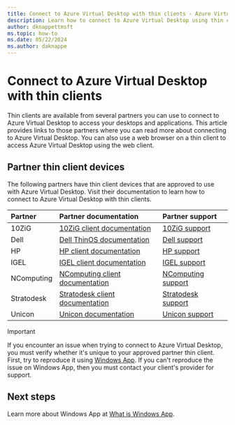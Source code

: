 ```yaml
---
title: Connect to Azure Virtual Desktop with thin clients - Azure Virtual Desktop
description: Learn how to connect to Azure Virtual Desktop using thin clients.
author: dknappettmsft
ms.topic: how-to
ms.date: 05/22/2024
ms.author: daknappe
---
```


# Connect to Azure Virtual Desktop with thin clients

Thin clients are available from several partners you can use to connect to Azure Virtual Desktop to access your desktops and applications. This article provides links to those partners where you can read more about connecting to Azure Virtual Desktop. You can also use a web browser on a thin client to access Azure Virtual Desktop using the web client.

## Partner thin client devices

The following partners have thin client devices that are approved to use with Azure Virtual Desktop. Visit their documentation to learn how to connect to Azure Virtual Desktop with thin clients.

| Partner | Partner documentation | Partner support |
|:-|:-|:-|
| 10ZiG | [10ZiG client documentation](https://www.10zig.com/user-guides) | [10ZiG support](https://www.10zig.com/resources/support_faq) |
| Dell | [Dell ThinOS documentation](https://www.dell.com/en-us/lp/dell-thinos) | [Dell support](https://www.dell.com/support) |
| HP | [HP client documentation](https://h20195.www2.hp.com/v2/GetDocument.aspx?docname=c07051097) | [HP support](https://support.hp.com/us-en/products/workstations-thin-clients) |
| IGEL | [IGEL client documentation](https://www.igel.com/igel-solution-family/) | [IGEL support](https://www.igel.com/support/) |
| NComputing | [NComputing client documentation](https://www.ncomputing.com/microsoft) | [NComputing support](https://www.ncomputing.com/support/support-options) |
| Stratodesk | [Stratodesk client documentation](https://kb.stratodesk.com/microsoft-windows-virtual-desktop-wvd) | [Stratodesk support](https://www.stratodesk.com/support/) |
| Unicon | [Unicon documentation](https://www.unicon.com/avd-windows365) | [Unicon support](https://www.unicon.com/support) |

>[!IMPORTANT]
>If you encounter an issue when trying to connect to Azure Virtual Desktop, you must verify whether it's unique to your approved partner thin client. First, try to reproduce it using [Windows App](/windows-app/get-started-connect-devices-desktops-apps). If you can't reproduce the issue on Windows App, then you must contact your client's provider for support.

## Next steps

Learn more about Windows App at [What is Windows App](/windows-app/overview).
